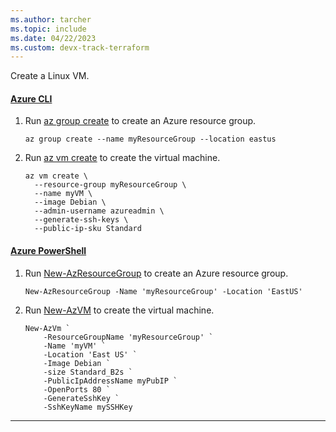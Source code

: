 ```yaml
---
ms.author: tarcher
ms.topic: include
ms.date: 04/22/2023
ms.custom: devx-track-terraform
---
```


Create a Linux VM.

#### [Azure CLI](#tab/azure-cli)

1. Run [az group create](/cli/azure/group#az-group-create) to create an Azure resource group.

    ```azurecli
    az group create --name myResourceGroup --location eastus
    ```

2. Run [az vm create](/cli/azure/vm#az-vm-create) to create the virtual machine.

    ```azurecli
    az vm create \
      --resource-group myResourceGroup \
      --name myVM \
      --image Debian \
      --admin-username azureadmin \
      --generate-ssh-keys \
      --public-ip-sku Standard
    ```

#### [Azure PowerShell](#tab/azure-powershell)

1. Run [New-AzResourceGroup](/powershell/module/az.resources/new-azresourcegroup) to create an Azure resource group.

    ```azurepowershell
    New-AzResourceGroup -Name 'myResourceGroup' -Location 'EastUS'
    ```

2. Run [New-AzVM](/powershell/module/az.compute/new-azvm) to create the virtual machine.

    ```azurepowershell
    New-AzVm `
        -ResourceGroupName 'myResourceGroup' `
        -Name 'myVM' `
        -Location 'East US' `
        -Image Debian `
        -size Standard_B2s `
        -PublicIpAddressName myPubIP `
        -OpenPorts 80 `
        -GenerateSshKey `
        -SshKeyName mySSHKey
    ```

---
